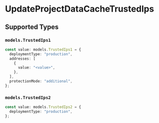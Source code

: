 # UpdateProjectDataCacheTrustedIps


## Supported Types

### `models.TrustedIps1`

```typescript
const value: models.TrustedIps1 = {
  deploymentType: "production",
  addresses: [
    {
      value: "<value>",
    },
  ],
  protectionMode: "additional",
};
```

### `models.TrustedIps2`

```typescript
const value: models.TrustedIps2 = {
  deploymentType: "production",
};
```

